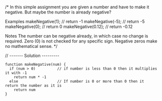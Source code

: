 /*
In this simple assignment you are given a number and have to make it negative. But maybe the number is already negative?

Examples
makeNegative(1);    // return -1
makeNegative(-5);   // return -5
makeNegative(0);    // return 0
makeNegative(0.12); // return -0.12

Notes
The number can be negative already, in which case no change is required.
Zero (0) is not checked for any specific sign. Negative zeros make no mathematical sense. */


// ------- Solution ---------
```javacript
function makeNegative(num) {
  if (num > 0)          // if number is less than 0 then it multiplies it with -1
    return num * -1
  else                  // If number is 0 or more than 0 then it return the number as it is
    return num
}
```
